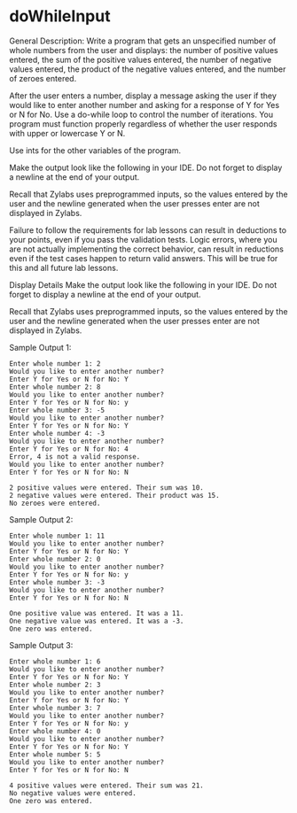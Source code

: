 # doWhileInput
General Description:
Write a program that gets an unspecified number of whole numbers from the user and displays: the number of positive values entered, the sum of the positive values entered, the number of negative values entered, the product of the negative values entered, and the number of zeroes entered.

After the user enters a number, display a message asking the user if they would like to enter another number and asking for a response of Y for Yes or N for No. Use a do-while loop to control the number of iterations. You program must function properly regardless of whether the user responds with upper or lowercase Y or N.

Use ints for the other variables of the program.

Make the output look like the following in your IDE. Do not forget to display a newline at the end of your output.

Recall that Zylabs uses preprogrammed inputs, so the values entered by the user and the newline generated when the user presses enter are not displayed in Zylabs.

Failure to follow the requirements for lab lessons can result in deductions to your points, even if you pass the validation tests. Logic errors, where you are not actually implementing the correct behavior, can result in reductions even if the test cases happen to return valid answers. This will be true for this and all future lab lessons.

Display Details
Make the output look like the following in your IDE. Do not forget to display a newline at the end of your output.

Recall that Zylabs uses preprogrammed inputs, so the values entered by the user and the newline generated when the user presses enter are not displayed in Zylabs.

Sample Output 1:
```
Enter whole number 1: 2
Would you like to enter another number?
Enter Y for Yes or N for No: Y
Enter whole number 2: 8
Would you like to enter another number?
Enter Y for Yes or N for No: y
Enter whole number 3: -5
Would you like to enter another number?
Enter Y for Yes or N for No: Y
Enter whole number 4: -3
Would you like to enter another number?
Enter Y for Yes or N for No: 4
Error, 4 is not a valid response.
Would you like to enter another number?
Enter Y for Yes or N for No: N

2 positive values were entered. Their sum was 10.
2 negative values were entered. Their product was 15.
No zeroes were entered.
```
Sample Output 2:
```
Enter whole number 1: 11
Would you like to enter another number?
Enter Y for Yes or N for No: Y
Enter whole number 2: 0
Would you like to enter another number?
Enter Y for Yes or N for No: y
Enter whole number 3: -3
Would you like to enter another number?
Enter Y for Yes or N for No: N

One positive value was entered. It was a 11.
One negative value was entered. It was a -3.
One zero was entered.
```
Sample Output 3:
```
Enter whole number 1: 6
Would you like to enter another number?
Enter Y for Yes or N for No: Y
Enter whole number 2: 3
Would you like to enter another number?
Enter Y for Yes or N for No: Y
Enter whole number 3: 7
Would you like to enter another number?
Enter Y for Yes or N for No: y
Enter whole number 4: 0
Would you like to enter another number?
Enter Y for Yes or N for No: Y
Enter whole number 5: 5
Would you like to enter another number?
Enter Y for Yes or N for No: N

4 positive values were entered. Their sum was 21.
No negative values were entered.
One zero was entered.
```
